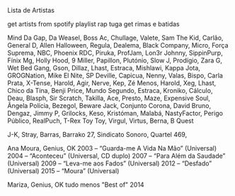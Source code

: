 Lista de Artistas

get artists from spotify playlist rap tuga
get rimas e batidas

Mind Da Gap, 
Da Weasel,
Boss Ac, 
Chullage, 
Valete, 
Sam The Kid, 
Carlão, 
General D, 
Allen Halloween, 
Regula, 
Dealema, 
Black Company, 
Micro, 
Força Suprema,
NBC,
Phoenix RDC, 
Piruka, 
ProfJam, 
Lon3r Johnny, 
SippinPurp, 
Fínix Mg, 
Holly Hood, 
9 Miller, 
Papillon, 
Plutónio, 
Slow J, 
Prodígio, 
Zara G, 
Wet Bed Gang, 
Gson, 
Dillaz, 
Lhast, 
Estraca, 
Mishlawi, 
Kappa Jota,
GROGNation,
Mike El Nite,
SP Deville,
Capicua,
Nenny,
Valas,
Bispo,
Carla Prata,
X-Tense,
Harold,
Agir,
Nerve,
Kep,
Zé Menos,
Harold,
Xeg,
Lhast,
Chico da Tina,
Benji Price,
Mundo Segundo,
Estraca,
Kroniko,
Cálculo,
Deau,
Blasph,
Sir Scratch,
Takilla,
Ace,
Presto,
Maze,
Expensive Soul,
Ângela Polícia,
Bezegol,
Beware Jack,
Conjunto Corona,
David Bruno,
Dengaz,
Jimmy P,
Grilocks,
Keso,
Kristóman,
Malabá,
NastyFactor,
Perigo Público,
RealPuch,
T-Rex Toy Toy,
Virgul,
Virtus,
Berna,
B Quest





J-K,
Stray,
Barras,
Barrako 27,
Sindicato Sonoro,
Quartel 469,






Ana Moura, Genius, OK
2003 – “Guarda-me A Vida Na Mão” (Universal)
2004 – “Aconteceu” (Universal, CD duplo)
2007 – “Para Além da Saudade” (Universal)
2009 – “Leva-me aos Fados” (Universal)
2012 – “Desfado” (Universal)
2015 – “Moura” (Universal)


Mariza, Genius, OK
tudo menos "Best of" 2014








